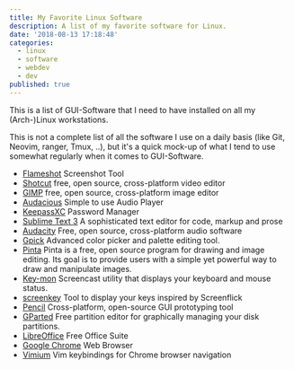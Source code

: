 ```yaml
---
title: My Favorite Linux Software
description: A list of my favorite software for Linux.
date: '2018-08-13 17:18:48'
categories:
  - linux
  - software
  - webdev
  - dev
published: true
---
```


This is a list of GUI-Software that I need to have installed on all my (Arch-)Linux workstations.

This is not a complete list of all the software I use on a daily basis
(like Git, Neovim, ranger, Tmux, ..),
but it's a quick mock-up of what I tend to use somewhat regularly
when it comes to GUI-Software.

- [Flameshot](https://github.com/lupoDharkael/flameshot) Screenshot Tool
- [Shotcut](https://shotcut.org/) free, open source, cross-platform video editor
- [GIMP](https://www.gimp.org/) free, open source, cross-platform image editor
- [Audacious](https://audacious-media-player.org/) Simple to use Audio Player
- [KeepassXC](https://keepassxc.org) Password Manager
- [Sublime Text 3](https://www.sublimetext.com/) A sophisticated text editor for code, markup and prose
- [Audacity](https://www.audacityteam.org/) Free, open source, cross-platform audio software
- [Gpick](http://www.gpick.org/) Advanced color picker and palette editing tool.
- [Pinta](https://pinta-project.com/pintaproject/pinta/) Pinta is a free, open source program for drawing and image editing. Its goal is to provide users with a simple yet powerful way to draw and manipulate images.
- [Key-mon](https://github.com/critiqjo/key-mon) Screencast utility that displays your keyboard and mouse status.
- [screenkey](https://github.com/wavexx/screenkey) Tool to display your keys inspired by Screenflick
- [Pencil](https://pencil.evolus.vn/) Cross-platform, open-source GUI prototyping tool
- [GParted](https://gparted.org/) Free partition editor for graphically managing your disk partitions.
- [LibreOffice](https://www.libreoffice.org/) Free Office Suite
- [Google Chrome](https://www.google.com/chrome) Web Browser
- [Vimium](https://github.com/philc/vimium) Vim keybindings for Chrome browser navigation
